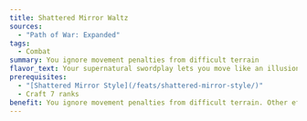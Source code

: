 ```yaml
---
title: Shattered Mirror Waltz
sources:
  - "Path of War: Expanded"
tags:
  - Combat
summary: You ignore movement penalties from difficult terrain
flavor_text: Your supernatural swordplay lets you move like an illusion.
prerequisites:
  - "[Shattered Mirror Style](/feats/shattered-mirror-style/)"
  - Craft 7 ranks
benefit: You ignore movement penalties from difficult terrain. Other effects of the terrain affect you as normal.
---
```

